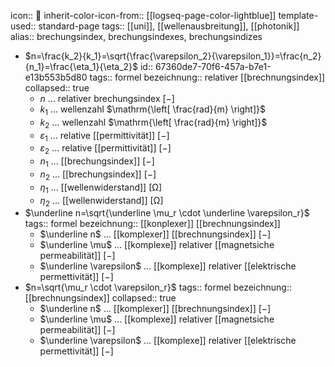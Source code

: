 icon:: 🎇
inherit-color-icon-from:: [[logseq-page-color-lightblue]] 
template-used:: standard-page
tags:: [[uni]], [[wellenausbreitung]], [[photonik]] 
alias:: brechungsindex, brechungsindexes, brechungsindizes

- $n=\frac{k_2}{k_1}=\sqrt{\frac{\varepsilon_2}{\varepsilon_1}}=\frac{n_2}{n_1}=\frac{\eta_1}{\eta_2}$
  id:: 67360de7-70f6-457a-b7e1-e13b553b5d80
  tags:: formel
  bezeichnung:: relativer [[brechnungsindex]]
  collapsed:: true
	- $n$ ... relativer brechungsindex $\mathrm{\left[ - \right]}$
	- $k_1$ ... wellenzahl $\mathrm{\left[ \frac{rad}{m} \right]}$
	- $k_2$ ... wellenzahl $\mathrm{\left[ \frac{rad}{m} \right]}$
	- $\varepsilon_1$ ... relative [[permittivität]] $\mathrm{\left[ - \right]}$
	- $\varepsilon_2$ ... relative [[permittivität]] $\mathrm{\left[ - \right]}$
	- $n_1$ ... [[brechungsindex]] $\mathrm{\left[ - \right]}$
	- $n_2$ ... [[brechungsindex]] $\mathrm{\left[ - \right]}$
	- $\eta_1$ ... [[wellenwiderstand]] $\mathrm{\left[ \Omega \right]}$
	- $\eta_2$ ... [[wellenwiderstand]] $\mathrm{\left[ \Omega \right]}$
- $\underline n=\sqrt{\underline \mu_r \cdot \underline \varepsilon_r}$
  tags:: formel
  bezeichnung:: [[konplexer]] [[brechnungsindex]]
	- $\underline n$ ... [[komplexer]] [[brechnungsindex]] $\mathrm{\left[ - \right]}$
	- $\underline \mu$ ... [[komplexe]] relativer [[magnetsiche permeabilität]] $\mathrm{\left[ - \right]}$
	- $\underline \varepsilon$ ... [[komplexe]] relativer [[elektrische permettivität]] $\mathrm{\left[ - \right]}$
- $n=\sqrt{\mu_r \cdot \varepsilon_r}$
  tags:: formel
  bezeichnung:: [[brechnungsindex]]
  collapsed:: true
	- $\underline n$ ... [[komplexer]] [[brechnungsindex]] $\mathrm{\left[ - \right]}$
	- $\underline \mu$ ... [[komplexe]] relativer [[magnetsiche permeabilität]] $\mathrm{\left[ - \right]}$
	- $\underline \varepsilon$ ... [[komplexe]] relativer [[elektrische permettivität]] $\mathrm{\left[ - \right]}$